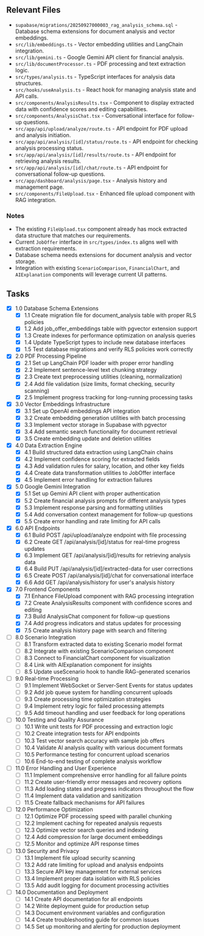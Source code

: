 ## Relevant Files

- `supabase/migrations/20250927000003_rag_analysis_schema.sql` - Database schema extensions for document analysis and vector embeddings.
- `src/lib/embeddings.ts` - Vector embedding utilities and LangChain integration.
- `src/lib/gemini.ts` - Google Gemini API client for financial analysis.
- `src/lib/documentProcessor.ts` - PDF processing and text extraction logic.
- `src/types/analysis.ts` - TypeScript interfaces for analysis data structures.
- `src/hooks/useAnalysis.ts` - React hook for managing analysis state and API calls.
- `src/components/AnalysisResults.tsx` - Component to display extracted data with confidence scores and editing capabilities.
- `src/components/AnalysisChat.tsx` - Conversational interface for follow-up questions.
- `src/app/api/upload/analyze/route.ts` - API endpoint for PDF upload and analysis initiation.
- `src/app/api/analysis/[id]/status/route.ts` - API endpoint for checking analysis processing status.
- `src/app/api/analysis/[id]/results/route.ts` - API endpoint for retrieving analysis results.
- `src/app/api/analysis/[id]/chat/route.ts` - API endpoint for conversational follow-up questions.
- `src/app/dashboard/analysis/page.tsx` - Analysis history and management page.
- `src/components/FileUpload.tsx` - Enhanced file upload component with RAG integration.

### Notes

- The existing `FileUpload.tsx` component already has mock extracted data structure that matches our requirements.
- Current `JobOffer` interface in `src/types/index.ts` aligns well with extraction requirements.
- Database schema needs extensions for document analysis and vector storage.
- Integration with existing `ScenarioComparison`, `FinancialChart`, and `AIExplanation` components will leverage current UI patterns.

## Tasks

- [x] 1.0 Database Schema Extensions
  - [x] 1.1 Create migration file for document_analysis table with proper RLS policies
  - [x] 1.2 Add job_offer_embeddings table with pgvector extension support
  - [x] 1.3 Create indexes for performance optimization on analysis queries
  - [x] 1.4 Update TypeScript types to include new database interfaces
  - [x] 1.5 Test database migrations and verify RLS policies work correctly

- [x] 2.0 PDF Processing Pipeline
  - [x] 2.1 Set up LangChain PDF loader with proper error handling
  - [x] 2.2 Implement sentence-level text chunking strategy
  - [x] 2.3 Create text preprocessing utilities (cleaning, normalization)
  - [x] 2.4 Add file validation (size limits, format checking, security scanning)
  - [x] 2.5 Implement progress tracking for long-running processing tasks

- [x] 3.0 Vector Embeddings Infrastructure
  - [x] 3.1 Set up OpenAI embeddings API integration
  - [x] 3.2 Create embedding generation utilities with batch processing
  - [x] 3.3 Implement vector storage in Supabase with pgvector
  - [x] 3.4 Add semantic search functionality for document retrieval
  - [x] 3.5 Create embedding update and deletion utilities

- [x] 4.0 Data Extraction Engine
  - [x] 4.1 Build structured data extraction using LangChain chains
  - [x] 4.2 Implement confidence scoring for extracted fields
  - [x] 4.3 Add validation rules for salary, location, and other key fields
  - [x] 4.4 Create data transformation utilities to JobOffer interface
  - [x] 4.5 Implement error handling for extraction failures

- [x] 5.0 Google Gemini Integration
  - [x] 5.1 Set up Gemini API client with proper authentication
  - [x] 5.2 Create financial analysis prompts for different analysis types
  - [x] 5.3 Implement response parsing and formatting utilities
  - [x] 5.4 Add conversation context management for follow-up questions
  - [x] 5.5 Create error handling and rate limiting for API calls

- [x] 6.0 API Endpoints
  - [x] 6.1 Build POST /api/upload/analyze endpoint with file processing
  - [x] 6.2 Create GET /api/analysis/[id]/status for real-time progress updates
  - [x] 6.3 Implement GET /api/analysis/[id]/results for retrieving analysis data
  - [x] 6.4 Build PUT /api/analysis/[id]/extracted-data for user corrections
  - [x] 6.5 Create POST /api/analysis/[id]/chat for conversational interface
  - [x] 6.6 Add GET /api/analysis/history for user's analysis history

- [x] 7.0 Frontend Components
  - [x] 7.1 Enhance FileUpload component with RAG processing integration
  - [x] 7.2 Create AnalysisResults component with confidence scores and editing
  - [x] 7.3 Build AnalysisChat component for follow-up questions
  - [x] 7.4 Add progress indicators and status updates for processing
  - [x] 7.5 Create analysis history page with search and filtering

- [ ] 8.0 Scenario Integration
  - [ ] 8.1 Transform extracted data to existing Scenario model format
  - [ ] 8.2 Integrate with existing ScenarioComparison component
  - [ ] 8.3 Connect to FinancialChart component for visualization
  - [ ] 8.4 Link with AIExplanation component for insights
  - [ ] 8.5 Update useScenario hook to handle RAG-generated scenarios

- [ ] 9.0 Real-time Processing
  - [ ] 9.1 Implement WebSocket or Server-Sent Events for status updates
  - [ ] 9.2 Add job queue system for handling concurrent uploads
  - [ ] 9.3 Create processing time optimization strategies
  - [ ] 9.4 Implement retry logic for failed processing attempts
  - [ ] 9.5 Add timeout handling and user feedback for long operations

- [ ] 10.0 Testing and Quality Assurance
  - [ ] 10.1 Write unit tests for PDF processing and extraction logic
  - [ ] 10.2 Create integration tests for API endpoints
  - [ ] 10.3 Test vector search accuracy with sample job offers
  - [ ] 10.4 Validate AI analysis quality with various document formats
  - [ ] 10.5 Performance testing for concurrent upload scenarios
  - [ ] 10.6 End-to-end testing of complete analysis workflow

- [ ] 11.0 Error Handling and User Experience
  - [ ] 11.1 Implement comprehensive error handling for all failure points
  - [ ] 11.2 Create user-friendly error messages and recovery options
  - [ ] 11.3 Add loading states and progress indicators throughout the flow
  - [ ] 11.4 Implement data validation and sanitization
  - [ ] 11.5 Create fallback mechanisms for API failures

- [ ] 12.0 Performance Optimization
  - [ ] 12.1 Optimize PDF processing speed with parallel chunking
  - [ ] 12.2 Implement caching for repeated analysis requests
  - [ ] 12.3 Optimize vector search queries and indexing
  - [ ] 12.4 Add compression for large document embeddings
  - [ ] 12.5 Monitor and optimize API response times

- [ ] 13.0 Security and Privacy
  - [ ] 13.1 Implement file upload security scanning
  - [ ] 13.2 Add rate limiting for upload and analysis endpoints
  - [ ] 13.3 Secure API key management for external services
  - [ ] 13.4 Implement proper data isolation with RLS policies
  - [ ] 13.5 Add audit logging for document processing activities

- [ ] 14.0 Documentation and Deployment
  - [ ] 14.1 Create API documentation for all endpoints
  - [ ] 14.2 Write deployment guide for production setup
  - [ ] 14.3 Document environment variables and configuration
  - [ ] 14.4 Create troubleshooting guide for common issues
  - [ ] 14.5 Set up monitoring and alerting for production deployment
